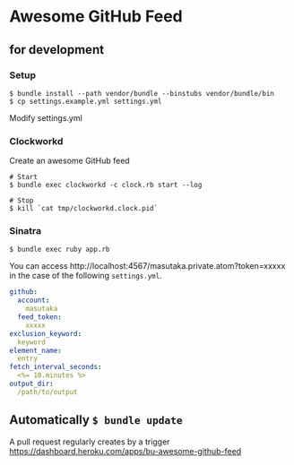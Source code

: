 # Awesome GitHub Feed

## for development

### Setup

    $ bundle install --path vendor/bundle --binstubs vendor/bundle/bin
    $ cp settings.example.yml settings.yml

Modify settings.yml

### Clockworkd

Create an awesome GitHub feed

    # Start
    $ bundle exec clockworkd -c clock.rb start --log

    # Stop
    $ kill `cat tmp/clockworkd.clock.pid`

### Sinatra

    $ bundle exec ruby app.rb

You can access http://localhost:4567/masutaka.private.atom?token=xxxxx in the case of the following `settings.yml`.

```yaml
github:
  account:
    masutaka
  feed_token:
    xxxxx
exclusion_keyword:
  keyword
element_name:
  entry
fetch_interval_seconds:
  <%= 10.minutes %>
output_dir:
  /path/to/output
```

## Automatically `$ bundle update`

A pull request regularly creates by a trigger https://dashboard.heroku.com/apps/bu-awesome-github-feed
